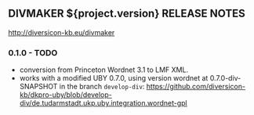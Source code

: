 
DIVMAKER ${project.version} RELEASE NOTES
-----------------------------------

http://diversicon-kb.eu/divmaker  


### 0.1.0 - TODO  

- conversion from Princeton Wordnet 3.1 to LMF XML.
- works with a modified UBY 0.7.0, using version wordnet at 0.7.0-div-SNAPSHOT in the branch `develop-div`: 
https://github.com/diversicon-kb/dkpro-uby/blob/develop-div/de.tudarmstadt.ukp.uby.integration.wordnet-gpl

